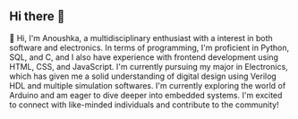 ## Hi there 👋
🌱 Hi, I'm Anoushka, a multidisciplinary enthusiast with a interest in both software and electronics. In terms of programming, I'm proficient in Python, SQL, and C, and I also have experience with frontend development using HTML, CSS, and JavaScript. I'm currently pursuing my major in Electronics, which has given me a solid understanding of digital design using Verilog HDL and multiple simulation softwares. I'm currently exploring the world of Arduino and am eager to dive deeper into embedded systems. I'm excited to connect with like-minded individuals and contribute to the community!
<!--
**anoushkaghosh231/anoushkaghosh231** is a ✨ _special_ ✨ repository because its `README.md` (this file) appears on your GitHub profile.

Here are some ideas to get you started:

- 🔭 I’m currently working on ...
- 🌱 I’m currently learning ...
- 👯 I’m looking to collaborate on ...
- 🤔 I’m looking for help with ...
- 💬 Ask me about ...
- 📫 How to reach me: ...
- 😄 Pronouns: ...
- ⚡ Fun fact: ...
-->
